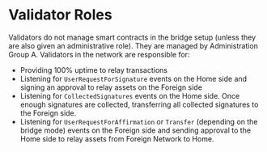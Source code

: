 # Validator Roles

Validators do not manage smart contracts in the bridge setup \(unless they are also given an administrative role\). They are managed by Administration Group A. Validators in the network are responsible for:

* Providing 100% uptime to relay transactions
* Listening for `UserRequestForSignature` events on the Home side and signing an approval to relay assets on the Foreign side
* Listening for `CollectedSignatures` events on the Home side. Once enough signatures are collected, transferring all collected signatures to the Foreign side.
* Listening for `UserRequestForAffirmation` or `Transfer` \(depending on the bridge mode\) events on the Foreign side and sending approval to the Home side to relay assets from Foreign Network to Home.

